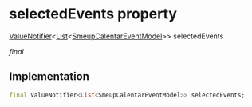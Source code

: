 


# selectedEvents property






[ValueNotifier](https://api.flutter.dev/flutter/foundation/ValueNotifier-class.html)&lt;[List](https://api.flutter.dev/flutter/dart-core/List-class.html)&lt;[SmeupCalentarEventModel](../../smeup_models_widgets_smeup_calendar_event_model/SmeupCalentarEventModel-class.md)>> selectedEvents
  
_final_






## Implementation

```dart
final ValueNotifier<List<SmeupCalentarEventModel>> selectedEvents;


```







